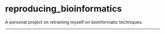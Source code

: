 # reproducing_bioinformatics
A personal project on retraining myself on bioinformatic techniques.

---
